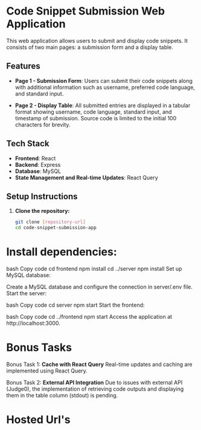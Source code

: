 # Code Snippet Submission Web Application

This web application allows users to submit and display code snippets. It consists of two main pages: a submission form and a display table.

## Features

- **Page 1 - Submission Form**: Users can submit their code snippets along with additional information such as username, preferred code language, and standard input.

- **Page 2 - Display Table**: All submitted entries are displayed in a tabular format showing username, code language, standard input, and timestamp of submission. Source code is limited to the initial 100 characters for brevity.

## Tech Stack

- **Frontend**: React
- **Backend**: Express
- **Database**: MySQL
- **State Management and Real-time Updates**: React Query

## Setup Instructions

1. **Clone the repository:**
   ```bash
   git clone [repository-url]
   cd code-snippet-submission-app

# Install dependencies:

bash
Copy code
cd frontend
npm install
cd ../server
npm install
Set up MySQL database:

Create a MySQL database and configure the connection in server/.env file.
Start the server:

bash
Copy code
cd server
npm start
Start the frontend:

bash
Copy code
cd ../frontend
npm start
Access the application at http://localhost:3000.

# Bonus Tasks
Bonus Task 1: **Cache with React Query**
Real-time updates and caching are implemented using React Query.

Bonus Task 2: **External API Integration**
Due to issues with external API (Judge0), the implementation of retrieving code outputs and displaying them in the table column (stdout) is pending.

# Hosted Url's

